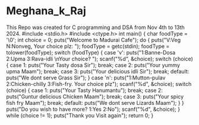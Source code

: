 # Meghana_k_Raj
This Repo was created for C programming and DSA from Nov 4th to 13th 2024.
#include <stdio.h>
#include <ctype.h>
int main()
{
    char foodType = '\0';
    int choice = 0;
    puts("Welcome to Madurai Cafe");
    do
    {
        puts("V:Veg N:Nonveg, Your choice plz: ");
        foodType = getc(stdin);
        foodType = tolower(foodType);
        switch (foodType)
        {
        case 'v':
            puts("1:Banne-Dosa 2:Upma 3:Rava-idli \nYour choice? ");
            scanf("%d", &choice);
            switch (choice)
            {
            case 1:
                puts("Your Tasty dosa Sir");
                break;
            case 2:
                puts("Your yummy upma Maam");
                break;
            case 3:
                puts("Your delicious idli Sir");
                break;
            default:
                puts("We dont serve Grass Sir");
            }
        case 'n':
            puts("1:Mutton-pulav 2:Chicken-chilly 3:Fish-fry. Your choice plz");
            scanf("%d", &choice);
            switch (choice)
            {
            case 1:
                puts("Your Tasty Hanumantu");
                break;
            case 2:
                puts("Guntur delicious Chicken Maam");
                break;
            case 3:
                puts("Your spicy fish fry Maam");
                break;
            default:
                puts("We dont serve Lizards Maam");
            }
        }
        puts("Do you wish to have more? 1:Yes 2:No");
        scanf("%d", &choice);
    } while (choice != 1);
    puts("Thank you Visit again");
    return 0;
}